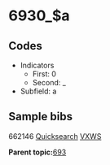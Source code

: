 # 6930\_$a

## Codes

-   Indicators
    -   First: 0
    -   Second: \_
-   Subfield: a

## Sample bibs

662146 [Quicksearch](https://search.library.yale.edu/catalog/662146) [VXWS](http://prodorbis.library.yale.edu:7014/vxws/GetHoldingsService?bibId=662146)

**Parent topic:**[693](../../tags/693/693.md)


